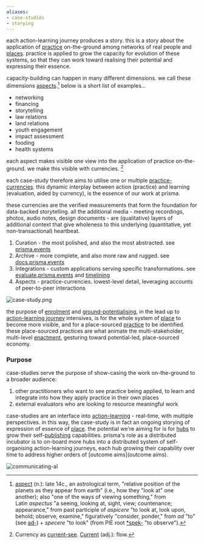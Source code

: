 ```yaml
---
aliases:
- case-studies
- storying
---
```


each action-learning journey produces a story. this is a story about the application of [practice](/glossary/Practice.md) on-the-ground among networks of real people and [places](/glossary/Place.md). practice is applied to grow the capacity for evolution of these systems, so that they can work toward realising their potential and expressing their essence. 

capacity-building can happen in many different dimensions. we call these dimensions [aspects](/patterns/aspects).[^1] below is a short list of examples...

- networking
- financing
- storytelling
- law relations
- land relations
- youth engagement
- impact assessment
- fooding
- health systems

each aspect makes visible one view into the application of practice on-the-ground. we make this visible with currencies. [^2]

each case-study therefore aims to utilise one or multiple [practice-currencies](/processes/process-infrastructuring/practice-currencies.md). this dynamic interplay between action (practice) and learning (evaluation, aided by currency), is the essence of our work at prisma.

these currencies are the verified measurements that form the foundation for data-backed storytelling. all the additional media - meeting recordings, photos, audio notes, design documents - are (qualitative) layers of additional context that give wholeness to this underlying (quantitative, yet non-transactional) heartbeat. 

1. Curation - the most polished, and also the most abstracted. see [prisma.events](https://www.prisma.events)
2. Archive - more complete, and also more raw and rugged. see [docs.prisma.events](https://docs.prisma.events)
3. Integrations - custom applications serving specific transformations. see [evaluate.prisma.events](https://evaluate.prisma.events) and [timelining](processes/process-infrastructuring/timelining/index.md)
4. Aspects - practice-currencies. lowest-level detail, leveraging accounts of peer-to-peer interactions

![case-study.png](/case-study.png)

the purpose of [enrolment](/processes/enrolment.md) and [ground-potentialising](/processes/ground-potentialising.md), in the lead up to [action-learning journey](patterns/action-learning%20journeys.md) intensives, is for the whole system of [place](/glossary/Place.md) to become more visible, and for a place-sourced [practice](/glossary/Practice.md) to be identified. these place-sourced practices are what animate the multi-stakeholder, multi-level [enactment](/processes/enactment), gesturing toward potential-led, place-sourced economy. 

### Purpose

case-studies serve the purpose of show-casing the work on-the-ground to a broader audience:

1. other practitioners who want to see practice being applied, to learn and integrate into how they apply practice in their own places
2. external evaluators who are looking to resource meaningful work

case-studies are an interface into [action-learning](/patterns/action-learning.md) - real-time, with multiple perspectives. in this way, the case-study is in fact an ongoing storying of expression of essence of [place](/glossary/Place.md). the potential we're aiming for is for [hubs](/collaborators/communities%20of%20place/hubs.md) to grow their self-[publishing](/processes/process-infrastructuring/publishing.md) capabilities. prisma's role as a distributed incubator is to on-board more hubs into a distributed system of self-organising action-learning journeys, each hub growing their capability over time to address higher orders of [outcome aims](outcome aims). 

![communicating-al](/communicating-al.png)


[^1]: [aspect](https://www.etymonline.com/word/aspect) (n.): late 14c., an astrological term, "relative position of the planets as they appear from earth" (i.e., how they "look at" one another); also "one of the ways of viewing something," from Latin _aspectus_ "a seeing, looking at, sight, view; countenance; appearance," from past participle of _aspicere_ "to look at, look upon, behold; observe, examine," figuratively "consider, ponder," from _ad_ "to" (see [ad-](https://www.etymonline.com/word/ad- "Etymology, meaning and definition of ad-")) + _specere_ "to look" (from PIE root [*spek-](https://www.etymonline.com/word/*spek- "Etymology, meaning and definition of *spek-") "to observe").

[^2]: Currency as [current-see](https://metacurrency.org/?faq-group=money-vs-currentsees). [Current](https://www.etymonline.com/word/current) (adj.): flow.
